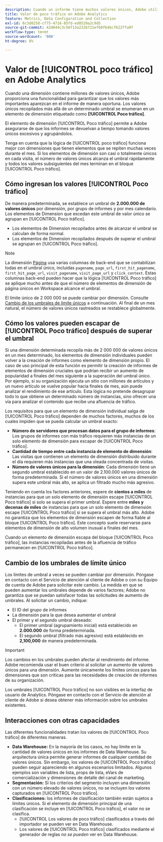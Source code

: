 ```yaml
---
description: Cuando un informe tiene muchos valores únicos, Adobe utiliza el elemento de dimensión Poco tráfico para mejorar el rendimiento del informe.
title: Valor de poco tráfico en Adobe Analytics
feature: Metrics, Data Configuration and Collection
exl-id: 6c3d8258-cf75-4716-85fd-ed8520a2c9d5
source-git-commit: 42d044c3c56f13a232b721ef60f64bcf622ffa9f
workflow-type: tm+mt
source-wordcount: '908'
ht-degree: 8%

---
```


# Valor de [!UICONTROL poco tráfico] en Adobe Analytics

Cuando una dimensión contiene millones de valores únicos, Adobe proporciona una funcionalidad para garantizar que los valores más importantes aparezcan en el informe de manera oportuna. Los valores únicos recopilados más allá de un determinado umbral se enumeran en un elemento de dimensión etiquetado como **[!UICONTROL Poco tráfico]**.

El elemento de dimensión [!UICONTROL Poco tráfico] permite a Adobe asegurarse de que los informes se devuelvan a tiempo tomando valores únicos excesivos y agrupándolos.

Tenga en cuenta que la lógica de [!UICONTROL poco tráfico] funciona mejor con dimensiones que tienen elementos que se repiten muchas veces durante el mes. Si los elementos de dimensión son casi o totalmente únicos en cada visita, el número de valores únicos alcanza el umbral rápidamente y todos los valores subsiguientes del mes terminan en el bloque [!UICONTROL Poco tráfico].

## Cómo ingresan los valores [!UICONTROL Poco tráfico]

De manera predeterminada, se establece un umbral de **2.000.000 de valores únicos** por dimensión, por grupo de informes y por mes calendario. Los elementos de Dimension que excedan este umbral de valor único se agrupan en [!UICONTROL Poco tráfico].

* Los elementos de Dimension recopilados antes de alcanzar el umbral se calculan de forma normal.
* Los elementos de Dimension recopilados después de superar el umbral se agrupan en [!UICONTROL Poco tráfico].

>[!NOTE]
>La dimensión [Página](../components/dimensions/page.md) usa varias columnas de back-end que se contabilizan todas en el umbral único, incluidas `pagename`, `page_url`, `first_hit_pagename`, `first_hit_page_url`, `visit_pagename`, `visit_page_url` y `click_context`. Estas columnas back-end pueden hacer que la lógica [!UICONTROL Poco tráfico] se aplique mucho antes de que el número de elementos de dimensión de página únicos en Workspace alcance el umbral.

El límite único de 2 000 000 se puede cambiar por dimensión. Consulte [Cambio de los umbrales de límite únicos](#changing-unique-limit-thresholds) a continuación. Al final de un mes natural, el número de valores únicos rastreados se restablece globalmente.

## Cómo los valores pueden escapar de [!UICONTROL Poco tráfico] después de superar el umbral

Si una dimensión determinada recopila más de 2 000 000 de valores únicos en un mes determinado, los elementos de dimensión individuales pueden volver a la creación de informes como elemento de dimensión propio. El caso de uso principal de esta función es permitir la creación de informes de elementos de dimensión cruciales que podrían recibir un aumento de popularidad a finales del mes siguiente a la superación del umbral único. Por ejemplo, si su organización ejecuta un sitio con millones de artículos y un nuevo artículo se vuelve popular hacia finales de mes, aún puede analizar el rendimiento de ese artículo. Esta lógica no pretende desagrupar todo lo que obtiene un determinado número de instancias, sino ofrecer una vía para analizar el contenido que recibe una afluencia de tráfico.

Los requisitos para que un elemento de dimensión individual salga de [!UICONTROL Poco tráfico] dependen de muchos factores, muchos de los cuales impiden que se pueda calcular un umbral exacto:

* **Número de servidores que procesan datos para el grupo de informes**: Los grupos de informes con más tráfico requieren más instancias de un solo elemento de dimensión para escapar de [!UICONTROL Poco tráfico].
* **Cantidad de tiempo entre cada instancia de elemento de dimensión**: Las visitas que contienen un elemento de dimensión distribuido durante el día requieren más instancias que una oleada concentrada de visitas.
* **Número de valores únicos para la dimensión**: Cada dimensión tiene un segundo umbral establecido en un valor de 2.100.000 valores únicos de forma predeterminada. Si el número de valores únicos en una dimensión supera este umbral más alto, se aplica un filtrado mucho más agresivo.

Teniendo en cuenta los factores anteriores, espere de **cientos a miles** de instancias para que un solo elemento de dimensión escape [!UICONTROL Poco tráfico] si solo se supera el primer umbral. Espere entre **miles y decenas de miles** de instancias para que un solo elemento de dimensión escape [!UICONTROL Poco tráfico] si se supera el umbral más alto. Adobe no garantiza que los elementos de dimensión escapen de forma fiable al bloque [!UICONTROL Poco tráfico]. Este concepto suele reservarse para elementos de dimensión de alto volumen inusual a finales del mes.

Cuando un elemento de dimensión escapa del bloque [!UICONTROL Poco tráfico], las instancias recopiladas antes de la afluencia de tráfico permanecen en [!UICONTROL Poco tráfico].

## Cambio de los umbrales de límite único

Los límites de umbral a veces se pueden cambiar por dimensión. Póngase en contacto con el Servicio de atención al cliente de Adobe o con su Equipo de cuenta de Adobe para solicitar este cambio. La medida en que se pueden aumentar los umbrales depende de varios factores; Adobe no garantiza que se puedan satisfacer todas las solicitudes de aumento de umbrales. Al solicitar un cambio, indique:

* El ID del grupo de informes
* La dimensión para la que desea aumentar el umbral
* El primer y el segundo umbral deseado:
   * El primer umbral (agrupamiento inicial) está establecido en **2.000.000** de forma predeterminada.
   * El segundo umbral (filtrado más agresivo) está establecido en **2,100,000** de manera predeterminada.

>[!IMPORTANT]
>
>Los cambios en los umbrales pueden afectar al rendimiento del informe. Adobe recomienda usar el buen criterio al solicitar un aumento de valores únicos para una dimensión. Aumente únicamente los límites únicos para las dimensiones que son críticas para las necesidades de creación de informes de su organización.

Los umbrales [!UICONTROL Poco tráfico] no son visibles en la interfaz de usuario de Analytics. Póngase en contacto con el Servicio de atención al cliente de Adobe si desea obtener más información sobre los umbrales existentes.

## Interacciones con otras capacidades

Las diferentes funcionalidades tratan los valores de [!UICONTROL Poco tráfico] de diferentes maneras.

* **Data Warehouse:** En la mayoría de los casos, no hay límite en la cantidad de valores únicos en los informes de Data Warehouse. Su arquitectura única permite generar informes de cualquier cantidad de valores únicos. Sin embargo, los valores de [!UICONTROL Poco tráfico] pueden seguir apareciendo en algunos escenarios limitados. Algunos ejemplos son variables de lista, props de lista, eVars de comercialización y dimensiones de detalle del canal de marketing.
* **Segmentación:** Si los criterios del segmento incluyen una dimensión con un número elevado de valores únicos, no se incluyen los valores capturados en [!UICONTROL Poco tráfico].
* **Clasificaciones:** los informes de clasificación también están sujetos a límites únicos. Si el elemento de dimensión principal de una clasificación se incluye en [!UICONTROL Poco tráfico], el valor no se clasifica.
   * [!UICONTROL Los valores de poco tráfico] clasificados a través del importador se pueden ver en Data Warehouse. <!-- AN-115871 -->
   * Los valores de [!UICONTROL Poco tráfico] clasificados mediante el generador de reglas *no se pueden* ver en Data Warehouse. <!-- AN-122872 -->
